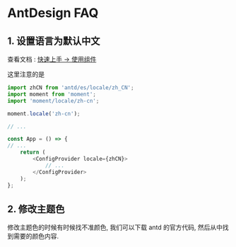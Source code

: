 # AntDesign FAQ

## 1. 设置语言为默认中文

查看文档 : [快速上手 -> 使用组件](https://ant.design/docs/react/getting-started-cn#2.-%E4%BD%BF%E7%94%A8%E7%BB%84%E4%BB%B6)

这里注意的是

```javascript
import zhCN from 'antd/es/locale/zh_CN';
import moment from 'moment';
import 'moment/locale/zh-cn';

moment.locale('zh-cn');

// ...

const App = () => {
// ...
    return (
        <ConfigProvider locale={zhCN}>
            // ...
        </ConfigProvider>
    );
};
```

## 2. 修改主题色

修改主题色的时候有时候找不准颜色, 我们可以下载 antd 的官方代码, 然后从中找到需要的颜色内容.

